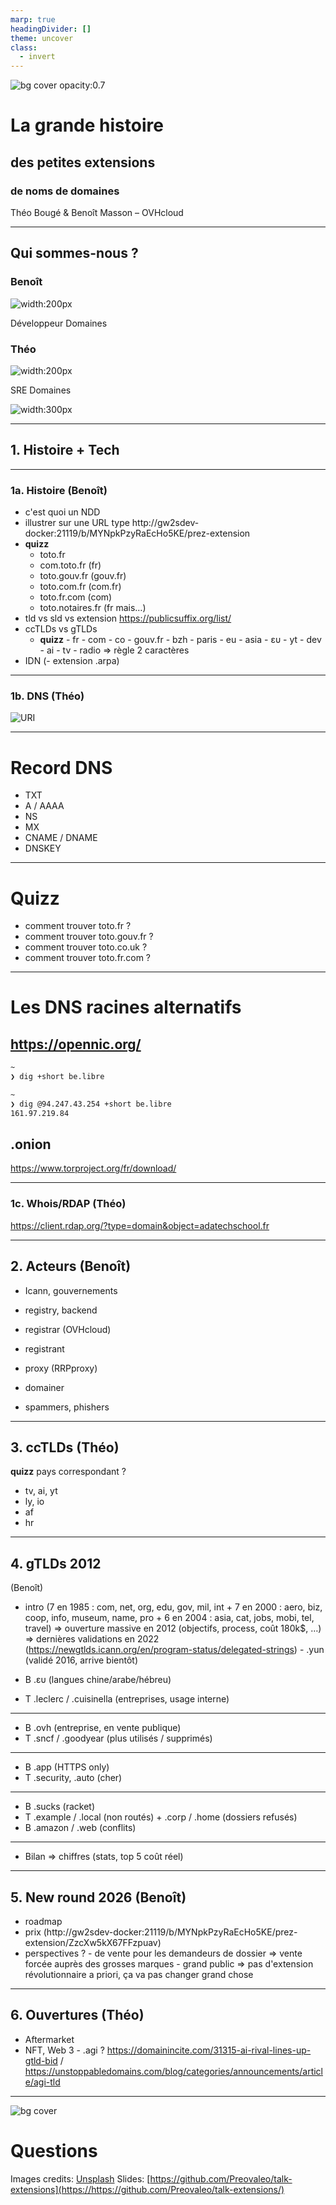 ```yaml
---
marp: true
headingDivider: []
theme: uncover
class:
  - invert
---
```


<!-- markdownlint-disable MD001 MD026 MD033 MD045 -->

<!-- Compile to HTML with `marp -w -s --html true .`
     (if it raises a watch error, disable git FS monitoring first with `git config core.fsmonitor false`) -->

<!-- https://marpit.marp.app/markdown -->

<style>
    @import url('./slide-deck.css');
</style>

<div class="flex vertical center">

![bg cover opacity:0.7](./assets/network.jpg)

# La grande histoire

## des petites **extensions**

### de **noms de domaines**

<div class="spacer"/>

Théo Bougé & Benoît Masson – OVHcloud

</div>

---

<div class="flex vertical space-between">

## Qui sommes-nous ?

<div class="horizontal space-around">
<div class="vertical start">

### Benoît

![width:200px](./assets/benoit.jpg)

Développeur Domaines

</div>
<div class="vertical start">

### Théo

![width:200px](./assets/theo.png)

SRE Domaines

</div>
</div>

![width:300px](./assets/logo%20ovhcloud.png)

</div>

---

<div class="flex vertical start">

## 1. Histoire + Tech

</div>

---

<div class="flex vertical start">

### 1a. Histoire (Benoît)

- c'est quoi un NDD
- illustrer sur une URL type
  http://gw2sdev-docker:21119/b/MYNpkPzyRaEcHo5KE/prez-extension
- **quizz**
  - toto.fr
  - com.toto.fr (fr)
  - toto.gouv.fr (gouv.fr)
  - toto.com.fr (com.fr)
  - toto.fr.com (com)
  - toto.notaires.fr (fr mais…)
- tld vs sld vs extension
  https://publicsuffix.org/list/
- ccTLDs vs gTLDs
  - **quizz** - fr - com - co - gouv.fr - bzh - paris - eu - asia - ευ - yt - dev - ai - tv - radio
    => règle 2 caractères
- IDN
  (- extension .arpa)

</div>

---

<div class="flex vertical start">

### 1b. DNS (Théo)

![URI](assets/dns.svg)

</div>

---

<div class="flex vertical start">

# Record DNS

- TXT
- A / AAAA
- NS
- MX
- CNAME / DNAME
- DNSKEY

</div>

---

<div class="flex vertical start">

# Quizz

- comment trouver toto.fr ?
- comment trouver toto.gouv.fr ?
- comment trouver toto.co.uk ?
- comment trouver toto.fr.com ?

</div>

---

<div class="flex vertical start">

# Les DNS racines alternatifs

## https://opennic.org/

```sh
~
❯ dig +short be.libre

~
❯ dig @94.247.43.254 +short be.libre
161.97.219.84

```

## .onion

https://www.torproject.org/fr/download/

</div>

---

<div class="flex vertical start">

### 1c. Whois/RDAP (Théo)

https://client.rdap.org/?type=domain&object=adatechschool.fr

</div>

---

<div class="flex vertical start">

## 2. Acteurs (Benoît)

- Icann, gouvernements
- registry, backend
- registrar (OVHcloud)
- registrant

- proxy (RRPproxy)

- domainer
- spammers, phishers

</div>

---

<div class="flex vertical start">

## 3. ccTLDs (Théo)

**quizz** pays correspondant ?

- tv, ai, yt
- ly, io
- af
- hr

</div>

---

<div class="flex vertical start">

## 4. gTLDs 2012

(Benoît)

- intro (7 en 1985 : com, net, org, edu, gov, mil, int + 7 en 2000 :
  aero, biz, coop, info, museum, name, pro + 6 en 2004 : asia, cat, jobs,
  mobi, tel, travel)
  => ouverture massive en 2012 (objectifs, process, coût 180k$, …)
  => dernières validations en 2022
  (https://newgtlds.icann.org/en/program-status/delegated-strings) - .yun (validé 2016, arrive bientôt)

- B .ευ (langues chine/arabe/hébreu)
- T .leclerc / .cuisinella (entreprises, usage interne)

</div>

---

<div class="flex vertical start">

- B .ovh (entreprise, en vente publique)
- T .sncf / .goodyear (plus utilisés / supprimés)

</div>

---

<div class="flex vertical start">

- B .app (HTTPS only)
- T .security, .auto (cher)

</div>

---

<div class="flex vertical start">

- B .sucks (racket)
- T .example / .local (non routés) + .corp / .home (dossiers refusés)
- B .amazon / .web (conflits)

</div>

---

<div class="flex vertical start">

- Bilan
  => chiffres (stats, top 5 coût réel)

</div>

---

<div class="flex vertical start">

## 5. New round 2026 (Benoît)

- roadmap
- prix
  (http://gw2sdev-docker:21119/b/MYNpkPzyRaEcHo5KE/prez-extension/ZzcXw5kX67FFzpuav)
- perspectives ? - de vente pour les demandeurs de dossier => vente forcée auprès
  des grosses marques - grand public => pas d'extension révolutionnaire a priori, ça va
  pas changer grand chose

</div>

---

<div class="flex vertical start">

## 6. Ouvertures (Théo)

- Aftermarket
- NFT, Web 3 - .agi ? https://domainincite.com/31315-ai-rival-lines-up-gtld-bid
  /
  https://unstoppabledomains.com/blog/categories/announcements/article/agi-tld

</div>

---

![bg cover](./assets/question.jpg)

<div class="flex vertical space-between">

# Questions

<div class="footnotes">

Images credits: [Unsplash](https://unsplash.com)
Slides: [https://github.com/Preovaleo/talk-extensions](https://https://github.com/Preovaleo/talk-extensions/)

</div>
